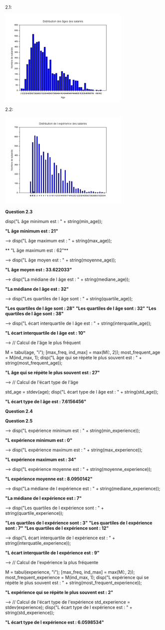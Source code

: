 2.1:


<img src="./img/1.png"></div>



2.2:

<img src="./img/2.png"></div>


**Question 2.3**

disp("L âge minimum est : " + string(min_age));

  **"L âge minimum est : 21"**

--> disp("L âge maximum est : " + string(max_age));

 ** "L âge maximum est : 62"**

--> disp("L âge moyen est : " + string(moyenne_age));

  **"L âge moyen est : 33.622033"**

--> disp("La médiane de l âge est : " + string(mediane_age));

  **"La médiane de l âge est : 32"**

--> disp("Les quartiles de l âge sont : " + string(quartile_age));

  **"Les quartiles de l âge sont : 28"**
  **"Les quartiles de l âge sont : 32"**
  **"Les quartiles de l âge sont : 38"**

--> disp("L écart interquartile de l âge est : " + string(interquatile_age));

  **"L écart interquartile de l âge est : 10"**

--> // Calcul de l'âge le plus fréquent

M = tabul(age, "i");
[max_freq, ind_max] = max(M(:, 2));
most_frequent_age = M(ind_max, 1);
disp("L âge qui se répète le plus souvent est : " + string(most_frequent_age));


  **"L âge qui se répète le plus souvent est : 27"**

--> // Calcul de l'écart type de l'âge

std_age = stdev(age);
disp("L écart type de l âge est : " + string(std_age));

  **"L écart type de l âge est : 7.6156456"**



  **Question 2.4**



  **Question 2.5**

  --> disp("L expérience minimum est : " + string(min_experience));

  **"L expérience minimum est : 0"**

--> disp("L expérience maximum est : " + string(max_experience));

  **"L expérience maximum est : 34"**

--> disp("L expérience moyenne est : " + string(moyenne_experience));

  **"L expérience moyenne est : 8.0950142"**

--> disp("La médiane de l expérience est : " + string(mediane_experience));

 **"La médiane de l expérience est : 7"**

--> disp("Les quartiles de l expérience sont : " + string(quartile_experience));

  **"Les quartiles de l expérience sont : 3"**
  **"Les quartiles de l expérience sont : 7"**
  **"Les quartiles de l expérience sont : 12"**

--> disp("L écart interquartile de l expérience est : " + string(interquatile_experience));

  **"L écart interquartile de l expérience est : 9"**

--> // Calcul de l'expérience la plus fréquente

M = tabul(experience, "i");
[max_freq, ind_max] = max(M(:, 2));
most_frequent_experience = M(ind_max, 1);
disp("L expérience qui se répète le plus souvent est : " + string(most_frequent_experience));

  **"L expérience qui se répète le plus souvent est : 2"**

--> // Calcul de l'écart type de l'expérience
std_experience = stdev(experience);
 disp("L écart type de l expérience est : " + string(std_experience));

  **"L écart type de l expérience est : 6.0598534"**



